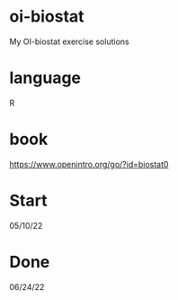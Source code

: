 # oi-biostat
My OI-biostat exercise solutions

# language
R

# book
https://www.openintro.org/go/?id=biostat0

# Start
05/10/22

# Done
06/24/22

